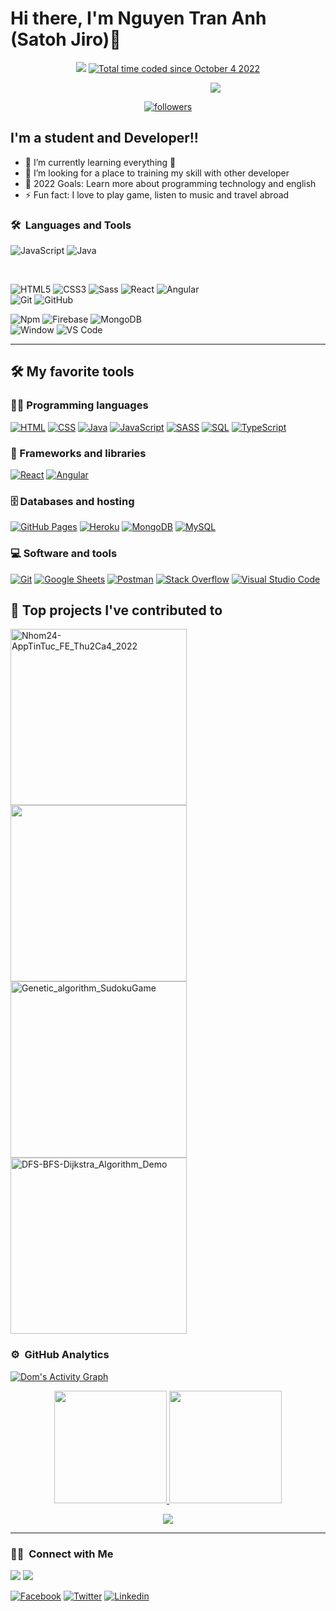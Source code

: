# Hi there, I'm Nguyen Tran Anh (Satoh Jiro)👋


<p align="center">
  <img src="https://komarev.com/ghpvc/?username=SatohJiro&color=blueviolet&style=plastic">
  <a href="https://wakatime.com/@95529fa2-95a4-4e17-934c-15b8fc2774d9"><img src="https://wakatime.com/badge/user/95529fa2-95a4-4e17-934c-15b8fc2774d9.svg" alt="Total time coded since October 4 2022" /></a>
</p>


<p style="margin-left: 320px">
  <a href="https://github.com/DenverCoder1/readme-typing-svg"><img src="https://readme-typing-svg.herokuapp.com?font=Fira+Code&pause=1000&color=F72EEC&width=435&lines=Hi+!++I'm+glad+to+meet+you;Believe+in+yourself+!;I'm+rooting+for+you"></a>
</p>

<p align="center">
  <a href="https://github.com/SatohJiro">
    <img alt="followers" title="Follow me on Github" src="https://img.shields.io/github/followers/SatohJiro?color=236ad3&labelColor=1155ba&style=for-the-badge&logo=github&label=Follow"/></a>

</p>


## I'm a student and Developer!!

- 🌱 I’m currently learning everything 🤣
- 👯 I’m looking for a place to training my skill with other developer
- 🥅 2022 Goals: Learn more about programming technology and english
- ⚡ Fun fact: I love to play game, listen to music and travel abroad

### 🛠 &nbsp;Languages and Tools

![JavaScript](https://img.shields.io/badge/-JavaScript-%23F7DF1C?style=for-the-badge&logo=javascript&logoColor=000000&labelColor=%23F7DF1C&color=%23FFCE5A)
![Java](https://img.shields.io/badge/Java-DD5353?style=for-the-badge&logo=java&logoColor=white)

<br>

![HTML5](https://img.shields.io/badge/-HTML5-%23E44D27?style=for-the-badge&logo=html5&logoColor=ffffff)
![CSS3](https://img.shields.io/badge/-CSS3-%231572B6?style=for-the-badge&logo=css3)
![Sass](https://img.shields.io/badge/-Sass-%23CC6699?style=for-the-badge&logo=sass&logoColor=ffffff)
![React](https://img.shields.io/badge/-React-61DAFB?style=for-the-badge&logo=react&logoColor=ffffff)
![Angular](https://img.shields.io/badge/-Angular-DD5353?style=for-the-badge&logo=react&logoColor=ffffff)
<br>
![Git](https://img.shields.io/badge/-Git-%23F05032?style=for-the-badge&logo=git&logoColor=%23ffffff)
![GitHub](https://img.shields.io/badge/-GitHub-181717?style=for-the-badge&logo=github)

[//]: # (![Nodejs]&#40;https://img.shields.io/badge/-Nodejs-339933?style=for-the-badge&logo=Node.js&logoColor=ffffff&#41;)
![Npm](https://img.shields.io/badge/-npm-CB3837?style=for-the-badge&logo=npm)
![Firebase](https://img.shields.io/badge/-Firebase-FFCA28?style=for-the-badge&logo=firebase&logoColor=ffffff)
![MongoDB](https://img.shields.io/badge/MongoDB-4EA94B?style=for-the-badge&logo=mongodb&logoColor=white)
<br>
![Window](https://img.shields.io/badge/Windows-0078D6?style=for-the-badge&logo=windows&logoColor=white)
![VS Code](http://img.shields.io/badge/-VS%20Code-007ACC?style=for-the-badge&logo=visual-studio-code&logoColor=ffffff)
<br/>

---

## 🛠️ My favorite tools

### 👨‍💻 Programming languages

<p>
    <a href="https://github.com/search?q=user%3ADenverCoder1+is%3Arepo+language%3Ahtml"><img alt="HTML" src="https://img.shields.io/badge/HTML%20-%23E34F26.svg?logo=html5&logoColor=white"></a>
    <a href="https://github.com/search?q=user%3ADenverCoder1+is%3Arepo+language%3Acss"><img alt="CSS" src="https://img.shields.io/badge/CSS%20-%231572B6.svg?logo=css3&logoColor=white"></a>
    <a href="https://github.com/search?q=user%3ADenverCoder1+is%3Arepo+language%3Ajava"><img alt="Java" src="https://img.shields.io/badge/Java-%23007396.svg?logo=java&logoColor=white"></a>
    <a href="https://github.com/search?q=user%3ADenverCoder1+is%3Arepo+language%3Ajavascript"><img alt="JavaScript" src="https://img.shields.io/badge/JavaScript%20-%23F7DF1E.svg?logo=javascript&logoColor=black"></a>
    <a href="https://github.com/search?q=user%3ADenverCoder1+is%3Arepo+language%3Asass"><img alt="SASS" src="https://img.shields.io/badge/Sass%20-hotpink.svg?logo=SASS&logoColor=white"></a>
    <a href="https://github.com/search?q=user%3ADenverCoder1+is%3Arepo+language%3Asql"><img alt="SQL" src="https://img.shields.io/badge/SQL%20-%23025E8C.svg?logo=amazon-dynamodb&logoColor=white"></a>
    <a href="https://github.com/search?q=user%3ADenverCoder1+is%3Arepo+language%3AtypeScript"><img alt="TypeScript" src="https://img.shields.io/badge/TypeScript%20-%23007ACC.svg?logo=typescript&logoColor=white"></a>
</p>

### 🧰 Frameworks and libraries

<p>
    <a href="#"><img alt="React" src="https://img.shields.io/badge/React%20-%2320232a.svg?logo=react&logoColor=%2361DAFB"></a>
     <a href="#"><img alt="Angular" src="https://img.shields.io/badge/Angular%20-B73E3E.svg?logo=angular&logoColor=%ffffff"></a>
</p>

### 🗄️ Databases and hosting

<p>
    <a href="#"><img alt="GitHub Pages" src="https://img.shields.io/badge/GitHub%20Pages-%23327FC7.svg?logo=github&logoColor=white"></a>
    <a href="#"><img alt="Heroku" src="https://img.shields.io/badge/Heroku%20-%23430098.svg?logo=heroku&logoColor=white"></a>
    <a href="#"><img alt="MongoDB" src ="https://img.shields.io/badge/MongoDB-%234ea94b.svg?logo=mongodb&logoColor=white"></a>
    <a href="#"><img alt="MySQL" src="https://img.shields.io/badge/MySQL-%2300f.svg?logo=mysql&logoColor=white"></a>
</p>

### 💻 Software and tools

<p>
    <a href="#"><img alt="Git" src="https://img.shields.io/badge/Git%20-%23F05033.svg?logo=git&logoColor=white"></a>
    <a href="#"><img alt="Google Sheets" src="https://img.shields.io/badge/Google%20Sheets%20-%2334A853.svg?logo=google%20sheets&logoColor=white"></a>
    <a href="#"><img alt="Postman" src="https://img.shields.io/badge/Postman-FF6C37?logo=postman&logoColor=white"></a>
    <a href="#"><img alt="Stack Overflow" src="https://img.shields.io/badge/-Stack%20Overflow-FE7A16?logo=stack-overflow&logoColor=white"></a>
    <a href="#"><img alt="Visual Studio Code" src="https://img.shields.io/badge/Visual%20Studio%20Code-0078d7.svg?logo=visual-studio-code&logoColor=white"></a>
</p>

## 📕 Top projects I've contributed to

<!-- Repo info cards - https://github.com/anuraghazra/github-readme-stats -->
<!-- Small repo cards (fork) - https://github.com/DenverCoder1/github-readme-stats -->
<p align="left">
  <a href="https://github.com/SatohJiro/Nhom24-AppTinTuc_FE_Thu2Ca4_2022"><img width="282" src="https://denvercoder1-github-readme-stats.vercel.app/api/pin/?username=SatohJiro&repo=Nhom24-AppTinTuc_FE_Thu2Ca4_2022&theme=react&bg_color=1F222E&title_color=F85D7F&icon_color=F8D866&hide_border=true&show_icons=false" alt="Nhom24-AppTinTuc_FE_Thu2Ca4_2022"></a>
  <a href="https://github.com/SatohJiro/FE_Game_Brick_Breaker"><img width="282" src="https://denvercoder1-github-readme-stats.vercel.app/api/pin/?username=SatohJiro&repo=FE_Game_Brick_Breaker&theme=react&bg_color=1F222E&title_color=F85D7F&icon_color=F8D866&hide_border=true&show_icons=false"></a>
  <a href="https://github.com/SatohJiro/Genetic_algorithm_SudokuGame"><img width="282" src="https://denvercoder1-github-readme-stats.vercel.app/api/pin/?username=SatohJiro&repo=Genetic_algorithm_SudokuGame&theme=react&bg_color=1F222E&title_color=F85D7F&icon_color=F8D866&hide_border=true&show_icons=false" alt="Genetic_algorithm_SudokuGame"></a>
 <a href="https://github.com/SatohJiro/DFS-BFS-Dijkstra_Algorithm_Demo"><img width="282" src="https://denvercoder1-github-readme-stats.vercel.app/api/pin/?username=SatohJiro&repo=DFS-BFS-Dijkstra_Algorithm_Demo&theme=react&bg_color=1F222E&title_color=F85D7F&icon_color=F8D866&hide_border=true&show_icons=false" alt="DFS-BFS-Dijkstra_Algorithm_Demo"></a>
</p>


### ⚙️ &nbsp;GitHub Analytics

<a href="https://github.com/ashutosh00710/github-readme-activity-graph"><img alt="Dom's Activity Graph" src="https://activity-graph.herokuapp.com/graph?username=SatohJiro&bg_color=1F222E&color=F8D866&line=F85D7F&point=FFFFFF&hide_border=true" /></a>

<p align="center">
  <a href="https://github.com/SatohJiro">
    <img height="180em" src="https://github-readme-stats-eight-theta.vercel.app/api?username=SatohJiro&show_icons=true&theme=algolia&include_all_commits=true&count_private=true"/>
    <img height="180em" src="https://github-readme-stats-eight-theta.vercel.app/api/top-langs/?username=SatohJiro&layout=compact&langs_count=8&theme=algolia"/>
  </a>
</p>

<p align="center">
  <img src="https://github-readme-stats.vercel.app/api/wakatime?username=SatohJiro&theme=gruvbox" />
</p>

---

### 🤝🏻 &nbsp;Connect with Me

<p>
<a href="https://www.linkedin.com/in/anh-nguy%E1%BB%85n-tr%E1%BA%A7n-4224aa226/"><img src="https://img.shields.io/badge/-NguyenTranAnh-937DC2?style=flat&logo=Linkedin&logoColor=white"/></a>
<a href="mail_to:trananhq2345@gmail.com"><img src="https://img.shields.io/badge/-trananhq2345@gmail.com-31E1F7?style=flat&logo=Gmail&logoColor=white"/></a>
</p>

<!-- [website]: https://codeSTACKr.com -->
<a href="https://www.facebook.com/profile.php?id=100005291479003"><img alt="Facebook" src="https://img.shields.io/badge/Facebook-1877F2?style=for-the-badge&logo=facebook&logoColor=white"></a>
<a href="https://twitter.com/Anhnguyntrn15"><img alt="Twitter" src="https://img.shields.io/badge/Twitter-1DA1F2?style=for-the-badge&logo=twitter&logoColor=white"></a>
<a href="https://www.linkedin.com/in/anh-nguy%E1%BB%85n-tr%E1%BA%A7n-4224aa226"><img alt="Linkedin" src="https://img.shields.io/badge/LinkedIn-0077B5?style=for-the-badge&logo=linkedin&logoColor=white"></a>
